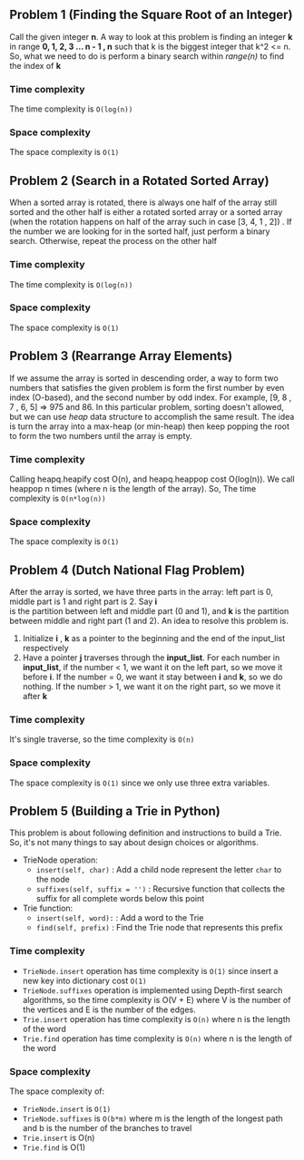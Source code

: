 ## Problem 1 (Finding the Square Root of an Integer)
Call the given integer **n**. A way to look at this problem is finding an integer **k** in range **0, 1, 2, 3 ... n - 1 , n** such that
k is the biggest integer that k^2 <= n. So, what we need to do is perform a binary search within *range(n)* to find the index of **k**

### Time complexity
The time complexity is `O(log(n))`

### Space complexity
The space complexity is `O(1)` 

## Problem 2 (Search in a Rotated Sorted Array)
When a sorted array is rotated, there is always one half of the array still sorted and the other half is either a rotated sorted array
or a sorted array (when the rotation happens on half of the array such in case [3, 4, 1 , 2]) . If the number we are looking for in the sorted 
half, just perform a binary search. Otherwise, repeat the process on the other half 

### Time complexity
The time complexity is `O(log(n))`

### Space complexity
The space complexity is `O(1)` 

## Problem 3 (Rearrange Array Elements)
If we assume the array is sorted in descending order, a way to form two numbers that satisfies the given problem is form the first 
number by even index (O-based), and the second number by odd index. For example, [9, 8 , 7 , 6, 5] => 975 and 86. In this 
particular problem, sorting doesn't allowed, but we can use *heap* data structure to accomplish the same result. The idea is 
turn the array into a max-heap (or min-heap) then keep popping the root to form the two numbers until the array is empty. 

### Time complexity
Calling heapq.heapify cost O(n), and heapq.heappop cost O(log(n)). We call heappop n times (where n is the length of the array).
So, The time complexity is `O(n*log(n))`

### Space complexity
The space complexity is `O(1)` 

## Problem 4 (Dutch National Flag Problem)
After the array is sorted, we have three parts in the array: left part is 0, middle part is 1 and right part is 2. Say **i**  
is the partition between left and middle part (0 and 1), and **k** is the partition between middle and right part (1 and 2). An 
idea to resolve this problem is. 
1. Initialize **i** , **k** as a pointer to the beginning and the end of the input_list respectively
2. Have a pointer **j** traverses through the **input_list**. For each number in **input_list**, if the number < 1, we want 
it on the left part, so we move it before **i**. If the number = 0, we want it stay between **i** and **k**, so we do nothing.
If the number > 1, we want it on the right part, so we move it after **k**  

### Time complexity
It's single traverse, so the time complexity is `O(n)`

### Space complexity
The space complexity is `O(1)` since we only use three extra variables.

## Problem 5 (Building a Trie in Python)
This problem is about following definition and instructions to build a Trie. So, it's not many things to say about design choices
or algorithms.  
- TrieNode operation:  
    -  ``insert(self, char)`` : Add a child node represent the letter ``char`` to the node
    - ``suffixes(self, suffix = '')`` : Recursive function that collects the suffix for all complete words below this point
- Trie function:
    - `insert(self, word):`  : Add a word to the Trie
    - `find(self, prefix)` : Find the Trie node that represents this prefix

### Time complexity
- `TrieNode.insert` operation has time complexity is `O(1)` since insert a new key into dictionary cost `O(1)`
- `TrieNode.suffixes` operation is implemented using Depth-first search algorithms, so the time complexity is O(V + E) 
where V is the number of the vertices and E is the number of the edges. 
- `Trie.insert` operation has time complexity is `O(n)` where n is the length of the word
- `Trie.find` operation has time complexity is `O(n)` where n is the length of the word

### Space complexity
The space complexity of:
- `TrieNode.insert` is `O(1)`
- `TrieNode.suffixes` is `O(b*m)` where m is the length of the longest path and b is the number of the branches to travel
- `Trie.insert` is O(n)
- `Trie.find` is O(1)
